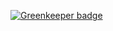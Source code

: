 
[![Greenkeeper badge](https://badges.greenkeeper.io/sprucelabsai/sprucelabs-semantic-release.svg)](https://greenkeeper.io/)
